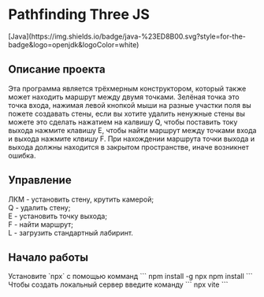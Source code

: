 <h1> Pathfinding Three JS </h1>
[Java](https://img.shields.io/badge/java-%23ED8B00.svg?style=for-the-badge&logo=openjdk&logoColor=white)
<h2> Описание проекта</h2>

Эта программа является трёхмерным конструктором, который также может находить маршрут между двумя точками.
Зелёная точка это точка входа, нажимая левой кнопкой мыши на разные участки поля вы пожете создавать стены, если вы хотите удалить ненужные стены вы можете это сделать
нажатием на калвишу Q, чтобы поставить току выхода нажмите клавишу E, чтобы найти маршрут между точками входа и выхода нажмите клвишу F. При нахождении маршрута точки выхода и выхода должны находится в закрытом пространстве, иначе возникнет ошибка.

<h2>Управление</h2>

ЛКМ - установить стену, крутить камерой;<br>
Q - удалить стену;<br>
E - установить точку выхода;<br>
F - найти маршрут;<br>
L - загрузить стандартный лабиринт.

<h2>Начало работы</h2>
Установите `npx` с помощью комманд
```
npm install -g npx
npm install
```
Чтобы создать локальный сервер введите команду
```
npx vite
```
